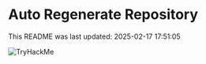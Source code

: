 # Auto Regenerate Repository

This README was last updated: 2025-02-17 17:51:05

 ![TryHackMe](https://tryhackme.com/badge/533634)